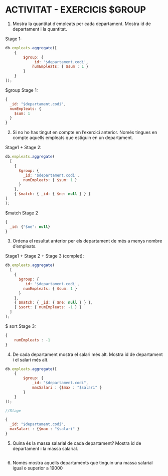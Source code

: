 # ACTIVITAT - EXERCICIS $GROUP

1. Mostra la quantitat d’empleats per cada departament. Mostra id de departament i la quantitat.

Stage 1:

```js
db.empleats.aggregate([
    {
        $group: {
            _id: '$departament.codi',
            numEmpleats: { $sum : 1 }
        }
    }
]);

```

$group Stage 1:

```js
{
  _id: "$departament.codi",
  numEmpleats: {
    $sum: 1
  }
}
```

2. Si no ho has tingut en compte en l’exercici anterior. Només tingues en compte aquells empleats que estiguin en un departament.

Stage1 + Stage 2:

```js
db.empleats.aggregate(
  [
    {
      $group: {
        _id: '$departament.codi',
        numEmpleats: { $sum: 1 }
      }
    },
    { $match: { _id: { $ne: null } } }
]
);
```
$match Stage 2

```js
{
  _id: {"$ne": null}
}
```

3. Ordena el resultat anterior per els departament de més a menys nombre d’empleats.

Stage1 + Stage 2 + Stage 3 (complet):

```js
db.empleats.aggregate(
  [
    {
      $group: {
        _id: '$departament.codi',
        numEmpleats: { $sum: 1 }
      }
    },
    { $match: { _id: { $ne: null } } },
    { $sort: { numEmpleats: -1 } }
  ]
);
```
$ sort Stage 3:

```js
{
 	numEmpleats : -1
}
```

4. De cada departament mostra el salari més alt. Mostra id de departament i el salari més alt.

```js
db.empleats.aggregate([
    {
        $group: {
            _id: "$departament.codi",
            maxSalari : {$max : "$salari" }
        }
    }
]);

//Stage

{
  _id: "$departament.codi",
  maxSalari : {$max : "$salari" }
}
```

5. Quina és la massa salarial de cada departament? Mostra id de departament i la massa salarial.

```js

```

6. Només mostra aquells departaments que tinguin una massa salarial igual o superior a 19000

```js
```
